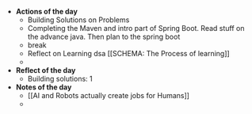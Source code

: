 - **Actions of the day**
	- Building Solutions on Problems
	- Completing the Maven and intro part of Spring Boot. Read stuff on the advance java. Then plan to the spring boot
	- break
	- Reflect on Learning dsa [[SCHEMA: The Process of learning]]
	-
- **Reflect of the day**
	- Building solutions: 1
- **Notes of the day**
	- [[AI and Robots actually create jobs for Humans]]
	-